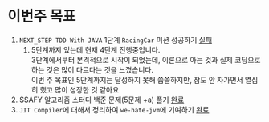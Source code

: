 # 이번주 목표       
1. `NEXT_STEP TDD With JAVA` 1단계 `RacingCar` 미션 성공하기 [실패](https://github.com/next-step/java-racingcar/pull/1958/files)      
    1. 5단계까지 있는데 현재 4단계 진행중입니다.              
       3단계에서부터 본격적으로 시작이 되었는데, 이론으로 아는 것과 실제 코딩으로 하는 것은 많이 다르다는 것을 느꼈습니다.               
       이번 주 목표인 5단계까지는 달성하지 못해 씁쓸하지만, 잠도 안 자가면서 열심히 했고 많이 성장한 것 같아요     
2. SSAFY 알고리즘 스터디 백준 문제(5문제 +a) 풀기 [완료](https://github.com/SSAFY5thGwangJu4C/Algorithm_AlgoGaZa/tree/main/kwj1270/3%EC%9B%94%202%EC%A3%BC)                  
3. `JIT Compiler`에 대해서 정리하여 `we-hate-jvm`에 기여하기 [완료](https://github.com/Road-of-CODEr/we-hate-jvm/pull/48)           
